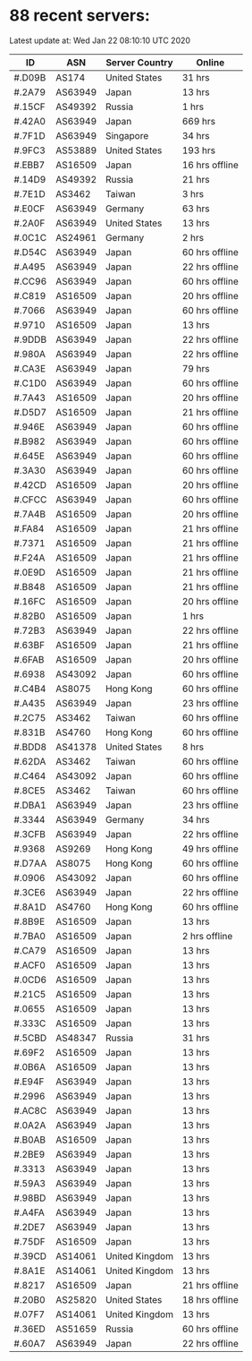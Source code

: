# 88 recent servers:

Latest update at: Wed Jan 22 08:10:10 UTC 2020

| ID | ASN | Server Country | Online |
| -- | --- | -------------- | ------ |
| #.D09B | AS174 | United States | 31 hrs |
| #.2A79 | AS63949 | Japan | 13 hrs |
| #.15CF | AS49392 | Russia | 1 hrs |
| #.42A0 | AS63949 | Japan | 669 hrs |
| #.7F1D | AS63949 | Singapore | 34 hrs |
| #.9FC3 | AS53889 | United States | 193 hrs |
| #.EBB7 | AS16509 | Japan | 16 hrs offline |
| #.14D9 | AS49392 | Russia | 21 hrs |
| #.7E1D | AS3462 | Taiwan | 3 hrs |
| #.E0CF | AS63949 | Germany | 63 hrs |
| #.2A0F | AS63949 | United States | 13 hrs |
| #.0C1C | AS24961 | Germany | 2 hrs |
| #.D54C | AS63949 | Japan | 60 hrs offline |
| #.A495 | AS63949 | Japan | 22 hrs offline |
| #.CC96 | AS63949 | Japan | 60 hrs offline |
| #.C819 | AS16509 | Japan | 20 hrs offline |
| #.7066 | AS63949 | Japan | 60 hrs offline |
| #.9710 | AS16509 | Japan | 13 hrs |
| #.9DDB | AS63949 | Japan | 22 hrs offline |
| #.980A | AS63949 | Japan | 22 hrs offline |
| #.CA3E | AS63949 | Japan | 79 hrs |
| #.C1D0 | AS63949 | Japan | 60 hrs offline |
| #.7A43 | AS16509 | Japan | 20 hrs offline |
| #.D5D7 | AS16509 | Japan | 21 hrs offline |
| #.946E | AS63949 | Japan | 60 hrs offline |
| #.B982 | AS63949 | Japan | 60 hrs offline |
| #.645E | AS63949 | Japan | 60 hrs offline |
| #.3A30 | AS63949 | Japan | 60 hrs offline |
| #.42CD | AS16509 | Japan | 20 hrs offline |
| #.CFCC | AS63949 | Japan | 60 hrs offline |
| #.7A4B | AS16509 | Japan | 20 hrs offline |
| #.FA84 | AS16509 | Japan | 21 hrs offline |
| #.7371 | AS16509 | Japan | 21 hrs offline |
| #.F24A | AS16509 | Japan | 21 hrs offline |
| #.0E9D | AS16509 | Japan | 21 hrs offline |
| #.B848 | AS16509 | Japan | 21 hrs offline |
| #.16FC | AS16509 | Japan | 20 hrs offline |
| #.82B0 | AS16509 | Japan | 1 hrs |
| #.72B3 | AS63949 | Japan | 22 hrs offline |
| #.63BF | AS16509 | Japan | 21 hrs offline |
| #.6FAB | AS16509 | Japan | 20 hrs offline |
| #.6938 | AS43092 | Japan | 60 hrs offline |
| #.C4B4 | AS8075 | Hong Kong | 60 hrs offline |
| #.A435 | AS63949 | Japan | 23 hrs offline |
| #.2C75 | AS3462 | Taiwan | 60 hrs offline |
| #.831B | AS4760 | Hong Kong | 60 hrs offline |
| #.BDD8 | AS41378 | United States | 8 hrs |
| #.62DA | AS3462 | Taiwan | 60 hrs offline |
| #.C464 | AS43092 | Japan | 60 hrs offline |
| #.8CE5 | AS3462 | Taiwan | 60 hrs offline |
| #.DBA1 | AS63949 | Japan | 23 hrs offline |
| #.3344 | AS63949 | Germany | 34 hrs |
| #.3CFB | AS63949 | Japan | 22 hrs offline |
| #.9368 | AS9269 | Hong Kong | 49 hrs offline |
| #.D7AA | AS8075 | Hong Kong | 60 hrs offline |
| #.0906 | AS43092 | Japan | 60 hrs offline |
| #.3CE6 | AS63949 | Japan | 22 hrs offline |
| #.8A1D | AS4760 | Hong Kong | 60 hrs offline |
| #.8B9E | AS16509 | Japan | 13 hrs |
| #.7BA0 | AS16509 | Japan | 2 hrs offline |
| #.CA79 | AS16509 | Japan | 13 hrs |
| #.ACF0 | AS16509 | Japan | 13 hrs |
| #.0CD6 | AS16509 | Japan | 13 hrs |
| #.21C5 | AS16509 | Japan | 13 hrs |
| #.0655 | AS16509 | Japan | 13 hrs |
| #.333C | AS16509 | Japan | 13 hrs |
| #.5CBD | AS48347 | Russia | 31 hrs |
| #.69F2 | AS16509 | Japan | 13 hrs |
| #.0B6A | AS16509 | Japan | 13 hrs |
| #.E94F | AS63949 | Japan | 13 hrs |
| #.2996 | AS63949 | Japan | 13 hrs |
| #.AC8C | AS63949 | Japan | 13 hrs |
| #.0A2A | AS63949 | Japan | 13 hrs |
| #.B0AB | AS16509 | Japan | 13 hrs |
| #.2BE9 | AS63949 | Japan | 13 hrs |
| #.3313 | AS63949 | Japan | 13 hrs |
| #.59A3 | AS63949 | Japan | 13 hrs |
| #.98BD | AS63949 | Japan | 13 hrs |
| #.A4FA | AS63949 | Japan | 13 hrs |
| #.2DE7 | AS63949 | Japan | 13 hrs |
| #.75DF | AS16509 | Japan | 13 hrs |
| #.39CD | AS14061 | United Kingdom | 13 hrs |
| #.8A1E | AS14061 | United Kingdom | 13 hrs |
| #.8217 | AS16509 | Japan | 21 hrs offline |
| #.20B0 | AS25820 | United States | 18 hrs offline |
| #.07F7 | AS14061 | United Kingdom | 13 hrs |
| #.36ED | AS51659 | Russia | 60 hrs offline |
| #.60A7 | AS63949 | Japan | 22 hrs offline |

